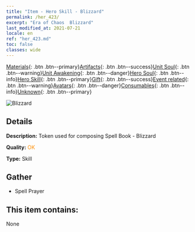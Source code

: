 ```yaml
---
title: "Item - Hero Skill - Blizzard"
permalink: /her_423/
excerpt: "Era of Chaos  Blizzard"
last_modified_at: 2021-07-21
locale: en
ref: "her_423.md"
toc: false
classes: wide
---
```

 [Materials](/Items/){: .btn .btn--primary}[Artifacts](/Items/Artifacts/){: .btn .btn--success}[Unit Soul](/Items/UnitSoul/){: .btn .btn--warning}[Unit Awakening](/Items/UnitAwakening/){: .btn .btn--danger}[Hero Soul](/Items/HeroSoul/){: .btn .btn--info}[Hero Skill](/Items/HeroSkill/){: .btn .btn--primary}[Gift](/Items/Gift/){: .btn .btn--success}[Event related](/Items/Events/){: .btn .btn--warning}[Avatars](/Items/Avatars/){: .btn .btn--danger}[Consumables](/Items/Consumables/){: .btn .btn--info}[Unknown](/Items/Unknown/){: .btn .btn--primary}

 ![Blizzard](/images/t/ps_bingxuefengbao.png)

## Details
 **Description:** Token used for composing Spell Book - Blizzard

 **Quality:** <span style="color: #FF8C00">OK</span>

 **Type:** Skill

## Gather

*    Spell Prayer 

## This item contains:

  None

